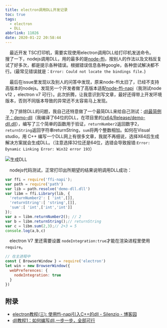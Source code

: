 ```yaml
---
title: electron调用DLL开发记录
toc: true
tags:
  - electron
  - DLL
abbrlink: 11026
date: 2020-01-22 20:58:44
---
```


&emsp;最近开发 TSC打印机，需要实现使用electron调用DLL给打印机发送命令。
&emsp;搜了一下，nodejs调用DLL，用的最多的是[node-ffi](https://github.com/node-ffi/node-ffi)，按别人的作法以及文档反复试了好多次，都是提示各种错误。根据错误信息各种google，各种尝试解决都不行。(最常见错误就是：`Error: Could not locate the bindings file.`)

&emsp;最后在issue里发现以及别人的问答中发现，原来node-ffi太旧了，已经不支持高版本的nodejs。发现另一个开发者做了高版本适配[node-ffi-napi](https://github.com/node-ffi-napi/node-ffi-napi)（我测试node v12 ，electron v7 可行）。此次折腾，让我意识到写文章，最好还得带上开发环境版本，否则不同版本导致的异常还不太容易马上发现。

&emsp;为了排除DLL的问题，我自己还特意做了一个最简DLL来给自己测试：[dll最简例子：demo-dll](https://github.com/alwxkxk/demo-dll)（我编译了64位的DLL，在项目里的[/x64/Release/demo-dll.dll](https://github.com/alwxkxk/demo-dll/blob/master/x64/Release/demo-dll.dll)），编写了三个简单的函数用于验证，`returnNumber2`返回数字2，`returnString`返回字符串returnString，`sum`将两个整数相加。如何在Visual studio，用 C++ 编写一个DLL网上有很多文章，我就不再细说，选择X64后生成解决方案就会生成DLL。（注意选择32位还是64位，选错会导致报错:`Error: Dynamic Linking Error: Win32 error 193`）

![生成DLL](/blog_images/未分类/生成DLL.png)

&emsp;nodejs代码测试，正常打印出所期望的结果说明调用DLL成功：

```js
var ffi = require('ffi-napi');
var path = require('path')
var lib = path.resolve('demo-dll.dll')
var libm = ffi.Library(lib, {
  'returnNumber2': [ 'int',[]],
  'returnString':[ 'string',[]],
  'sum':[ 'int',['int','int']]
});
var a = libm.returnNumber2(); // 2
var b = libm.returnString();// returnString
var c = libm.sum(2,3);// 2+3 = 5
console.log(a,b,c)

```

&emsp;electron V7 里还需要设置 `nodeIntegration:true`才能在渲染进程里使用`require`。
```js
// 在主进程中
const { BrowserWindow } = require('electron')
let win = new BrowserWindow({
  webPreferences: {
    nodeIntegration: true
  }
})

```

## 附录
- [electron教程(三): 使用ffi-napi引入C++的dll - Silenzio - 博客园](https://www.cnblogs.com/silenzio/p/11606389.html)
- [dll教程1：如何编写dll,一步一步，全部可行](https://blog.csdn.net/qq_23100787/article/details/51241103)
